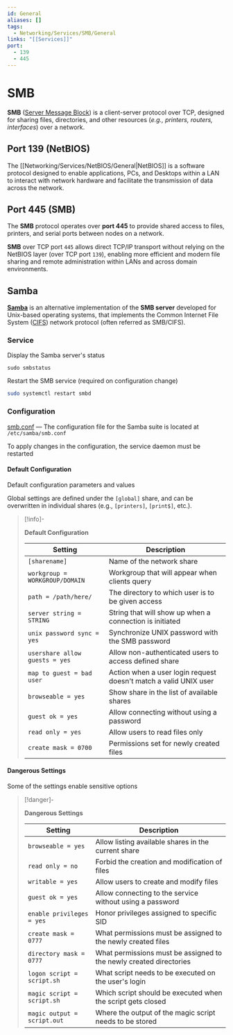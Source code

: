 ```yaml
---
id: General
aliases: []
tags:
  - Networking/Services/SMB/General
links: "[[Services]]"
port:
  - 139
  - 445
---
```


# SMB

**SMB** ([Server Message Block](https://learn.microsoft.com/en-us/openspecs/windows_protocols/ms-smb/f210069c-7086-4dc2-885e-861d837df688))
is a client-server protocol over TCP, designed for sharing files, directories,
and other resources (*e.g., printers, routers, interfaces*) over a network.

<!-- Port 139 (NetBIOS) {{{-->
## Port 139 (NetBIOS)

The [[Networking/Services/NetBIOS/General|NetBIOS]] is a software protocol
designed to enable applications, PCs, and Desktops within a LAN to interact with
network hardware and facilitate the transmission of data across the network.

<!-- }}} -->

<!-- Port 445 (SMB) {{{-->
## Port 445 (SMB)

The **SMB** protocol operates over **port 445** to provide shared access to
files, printers, and serial ports between nodes on a network.

**SMB** over TCP port `445` allows direct TCP/IP transport without relying on
the NetBIOS layer (over TCP port `139`), enabling more efficient and modern file
sharing and remote administration within LANs and across domain environments.

<!-- }}} -->

<!-- Samba {{{-->
## Samba

**[Samba](https://www.samba.org/)** is an alternative implementation of the
**SMB server** developed for Unix-based operating systems, that implements the
Common Internet File System ([CIFS](https://learn.microsoft.com/en-us/openspecs/windows_protocols/ms-cifs/934c2faa-54af-4526-ac74-6a24d126724e))
network protocol (often referred as SMB/CIFS).

<!-- }}} -->

<!-- Service {{{-->
### Service

Display the Samba server's status

```
sudo smbstatus
```

Restart the SMB service (required on configuration change)

```sh
sudo systemctl restart smbd
```
<!-- }}} -->

<!-- Configuration {{{-->
### Configuration

[smb.conf](https://www.samba.org/samba/docs/current/man-html/smb.conf.5.html) —
The configuration file for the Samba suite is located at `/etc/samba/smb.conf`

To apply changes in the configuration, the service daemon must be restarted

<!-- Default Configuration {{{-->
#### Default Configuration

Default configuration parameters and values

Global settings are defined under the `[global]` share, and can be overwritten
in individual shares (e.g., `[printers]`, `[print$]`, etc.).

> [!info]-
>
> **Default Configuration**
>
>| Setting                        | Description                                                      |
>| ------------------------------ | ---------------------------------------------------------------- |
>| `[sharename]`                  | Name of the network share                                        |
>| `workgroup = WORKGROUP/DOMAIN` | Workgroup that will appear when clients query                    |
>| `path = /path/here/`           | The directory to which user is to be given access                |
>| `server string = STRING`       | String that will show up when a connection is initiated          |
>| `unix password sync = yes`     | Synchronize UNIX password with the SMB password                  |
>| `usershare allow guests = yes` | Allow non-authenticated users to access defined share            |
>| `map to guest = bad user`      | Action when a user login request doesn't match a valid UNIX user |
>| `browseable = yes`             | Show share in the list of available shares                       |
>| `guest ok = yes`               | Allow connecting without using a password                        |
>| `read only = yes`              | Allow users to read files only                                   |
>| `create mask = 0700`           | Permissions set for newly created files                          |
<!-- }}} -->

<!-- Dangerous Settings {{{-->
#### Dangerous Settings

Some of the settings enable sensitive options

> [!danger]-
>
> **Dangerous Settings**
>
>| Setting                     | Description                                                        |
>| --------------------------- | ------------------------------------------------------------------ |
>| `browseable = yes`          | Allow listing available shares in the current share                |
>| `read only = no`            | Forbid the creation and modification of files                      |
>| `writable = yes`            | Allow users to create and modify files                             |
>| `guest ok = yes`            | Allow connecting to the service without using a password           |
>| `enable privileges = yes`   | Honor privileges assigned to specific SID                          |
>| `create mask = 0777`        | What permissions must be assigned to the newly created files       |
>| `directory mask = 0777`     | What permissions must be assigned to the newly created directories |
>| `logon script = script.sh`  | What script needs to be executed on the user's login               |
>| `magic script = script.sh`  | Which script should be executed when the script gets closed        |
>| `magic output = script.out` | Where the output of the magic script needs to be stored            |
<!-- }}} -->

<!-- }}} -->
